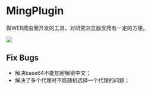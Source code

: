 # MingPlugin

做WEB爬虫而开发的工具。对研究浏览器反爬有一定的方便。

![](http://serv_pro:3000/zswj123/MingPlugin/raw/master/logo.gif)

## Fix Bugs

* 解决base64不能加密解密中文；
* 解决了多个代理时不能随机选择一个代理的问题；
